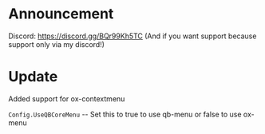 # Announcement

Discord: https://discord.gg/BQr99Kh5TC (And if you want support because support only via my discord!)

# Update

Added support for ox-contextmenu

`Config.UseQBCoreMenu` -- Set this to true to use qb-menu or false to use ox-menu
